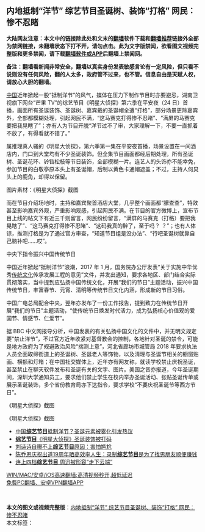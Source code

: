  <h2>内地抵制“洋节” 综艺节目圣诞树、装饰“打格” 网民︰惨不忍睹</h2> <p class="notice"><b>大陆网友注意：本文中的链接除此处和文末的<a href="https://github.com/bannedbook/fanqiang" >翻墙</a>软件下载和<a href="https://github.com/killgcd/justmysocks/blob/master/README.md">翻墙推荐</a>链接外全部为禁网链接，未翻墙状态下打不开，请勿点击。此为文字版禁闻，欲看图文视频完整版和更多禁闻，请下载<a href="https://github.com/bannedbook/fanqiang">翻墙软件或APP</a>后翻墙上禁闻网。</p><p>备注：翻墙看新闻非常安全，翻墙以真实身份发表敏感言论有一定风险，但只看不说则没有任何风险，翻的人太多，政府管不过来，也不管。信息自由是天赋人权，请放心大胆的翻墙。</b></p>  <div class="entry">  <p><span class='wp_keywordlink_affiliate'><a href="https://www.bannedbook.org/" title="中国" target="_blank">中国</a></span>近年掀起一股“抵制洋节”的风气，媒体在压力下制作节目时亦要避忌，湖南卫视旗下网台“芒果 TV”的综艺节目《明星大侦探》第六季在平安夜（24 日）首播，画面所有圣诞装饰、圣诞树、嘉宾戴的圣诞帽全遭“打格”，部分场景更除嘉宾外，全部都模糊处理，引起网民不满，“这马赛克打得惨不忍睹”、“满屏的马赛克要把我晃瞎了”；亦有人为节目开脱“洋节过不了审，大家理解一下，不要一直抓着不放了，有得看就不错了。”</p> <p>属推理真人骚的《明星大侦探》，第六季第一集在平安夜首播，场景设置在一间酒店内，门口到大堂均有不少圣诞装饰。但全集节目画面都经后期处理，所有圣诞树、圣诞花环、铃铛松枝等节日装饰，全部模糊一片。连艺人的头饰亦不能幸免，参加节目的白敬亭原本头上有圣诞帽，后制以黄色卡通帽遮盖；不过，主持人何炅头上的鹿角，却得以保留。</p> <p>图片素材：《明星大侦探》截图	</p>  <p>而在节目介绍场地时，主持和嘉宾聚首酒店大堂，几乎整个画面都“朦查查”，特效甚至影响嘉宾外观，严重影响观感，引起网民不满。在节目的官方微博上，宣布节目上线的帖文下有近三千则留言，网民纷纷留言，“满屏的马赛克（打格）要把我晃瞎了”、“这马赛克打得惨不忍睹”、“这码我真的醉了，至于吗？ ？”；也有人体谅，推测打格是为了通过官方审查，“知道节目组是没办法”、“行吧圣诞树就靠自己脑补吧……哎”。</p> <p>中央下指令振兴中国传统节日</p> <p>中国近年掀起“抵制洋节”浪潮，2017 年 1 月，国务院办公厅发表“关于实施中华优秀<span class='wp_keywordlink_affiliate'><a href="https://www.bannedbook.org/bnews/tculture/" title="传统文化" target="_blank">传统文化</a></span>传承发展工程的意见”文件，并发出通知，要求各地区、部门结合实际贯彻落实，当中提到应弘扬中国传统文化，开展“我们的节日”主题活动，振兴中国传统节日，丰富春节、元宵、清明等传统节日文化内涵，形成新的节日习俗。</p>  <p>中国广电总局配合中央，翌年亦发布了一份工作报告，提到致力在传统节日开展“我们的节日”主题活动，“使传统节日焕发时代活力，成为弘扬核心价值观的爱国节、情感节、仁爱节”。</p> <p>据 BBC 中文网报导分析，中国发表的有关弘扬中国文化的文件中，并无明文规定要“禁止洋节”，不过官方近年收紧对基督教会的控制，各地针对圣诞的禁令，可能是地方政府为了规避政治风险“揣测上意”，河北省廊坊市城管局 2018 年要求执法人员全面取缔街道上的圣诞树、圣诞老人等饰物，以及清理与圣诞节相关的橱窗贴画、横额和灯箱；在中国社交媒体上，近年亦有网友称，就读学校禁止庆祝圣诞，甚至禁止在聊天软件发布和圣诞有关的文字、图片。美国之音亦报道，今年圣诞期间，深圳大学通知员工，要求他们禁止学生在校内举办圣诞活动、张贴圣诞传单或展示圣诞装饰，多个省份教育局亦下达指令，要求学校“不要庆祝圣诞节等西方节日”。</p> <p>《明星大侦探》截图</p>  <p>《明星大侦探》截图</p> <ul class='op-related-articles' title='相关阅读'> <li><a href='https://www.bannedbook.org/bnews/ssgc/20201226/1455000.html' target='_blank'>中国<b>综艺节目</b>抵制洋节？圣诞元素被雾化引发热议</a></li> <li><a href='https://www.bannedbook.org/bnews/baitai/20201224/1454206.html' target='_blank'><b>综艺节目</b>《明星大侦探》圣诞装饰被打码</a></li> <li><a href='https://www.bannedbook.org/bnews/yule/20201017/1415550.html' target='_blank'>刘诗诗自曝不上<b>综艺节目</b>原因：害怕尴尬</a></li> <li><a href='https://www.bannedbook.org/bnews/yule/20200924/1401970.html' target='_blank'>陈乔恩庆祝出道19周年晒高效率人生：录制<b>综艺节目</b>是为了找男朋友顺便赚钱</a></li> <li><a href='https://www.bannedbook.org/bnews/yule/20200825/1385610.html' target='_blank'>连上四档<b>综艺节目</b> 周迅被形容“走下云端”</a></li> </ul> <p class="texttj"> <a href="https://github.com/bannedbook/fanqiang/wiki/V2ray%E6%9C%BA%E5%9C%BA" target="_blank">WIN/MAC/安卓/iOS高速翻墙:高清视频秒开,超低延迟</a><br/> <a href="https://github.com/bannedbook/fanqiang/wiki/%E7%A6%81%E9%97%BB%E7%BD%91%E5%AE%89%E5%8D%93%E7%BF%BB%E5%A2%99%E6%96%B0%E9%97%BBAPP" target="_blank">免费PC翻墙、安卓VPN翻墙APP</a></p><p> </p><a name='sharetosocial'></a>       <div><b>本文的图文或视频完整版</b>：<a href='https://www.bannedbook.org/bnews/comments/20201226/1455433.html'>内地抵制“洋节” 综艺节目圣诞树、装饰“打格” 网民︰惨不忍睹</a></div>  </div><!--END ENTRY--> <div class="postfooter"> <div>本文标签：</div>  </div><!--END POSTFOOTER--> 